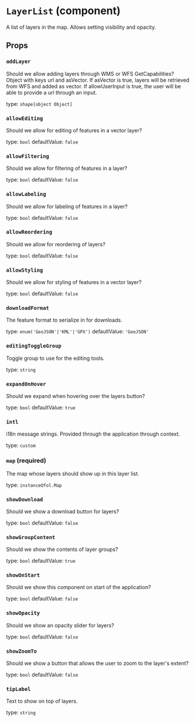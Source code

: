 `LayerList` (component)
=======================

A list of layers in the map. Allows setting visibility and opacity.

Props
-----

### `addLayer`

Should we allow adding layers through WMS or WFS GetCapabilities?
Object with keys url and asVector.
If asVector is true, layers will be retrieved from WFS and added as vector.
If allowUserInput is true, the user will be able to provide a url through an input.

type: `shape[object Object]`


### `allowEditing`

Should we allow for editing of features in a vector layer?

type: `bool`
defaultValue: `false`


### `allowFiltering`

Should we allow for filtering of features in a layer?

type: `bool`
defaultValue: `false`


### `allowLabeling`

Should we allow for labeling of features in a layer?

type: `bool`
defaultValue: `false`


### `allowReordering`

Should we allow for reordering of layers?

type: `bool`
defaultValue: `false`


### `allowStyling`

Should we allow for styling of features in a vector layer?

type: `bool`
defaultValue: `false`


### `downloadFormat`

The feature format to serialize in for downloads.

type: `enum('GeoJSON'|'KML'|'GPX')`
defaultValue: `'GeoJSON'`


### `editingToggleGroup`

Toggle group to use for the editing tools.

type: `string`


### `expandOnHover`

Should we expand when hovering over the layers button?

type: `bool`
defaultValue: `true`


### `intl`

i18n message strings. Provided through the application through context.

type: `custom`


### `map` (required)

The map whose layers should show up in this layer list.

type: `instanceOfol.Map`


### `showDownload`

Should we show a download button for layers?

type: `bool`
defaultValue: `false`


### `showGroupContent`

Should we show the contents of layer groups?

type: `bool`
defaultValue: `true`


### `showOnStart`

Should we show this component on start of the application?

type: `bool`
defaultValue: `false`


### `showOpacity`

Should we show an opacity slider for layers?

type: `bool`
defaultValue: `false`


### `showZoomTo`

Should we show a button that allows the user to zoom to the layer's extent?

type: `bool`
defaultValue: `false`


### `tipLabel`

Text to show on top of layers.

type: `string`

